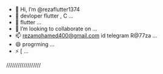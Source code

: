 - 👋 Hi, I’m @rezaflutter1374
- 👀 devloper flutter , C ...
- 🌱  flutter ...
- 💞️  I’m looking to collaborate on  ...
- 📫 rezamohamed400@gmail.com id telegram R@77za ...
- 😄 progrming ...
- ⚡ [ ...

//////////////////
